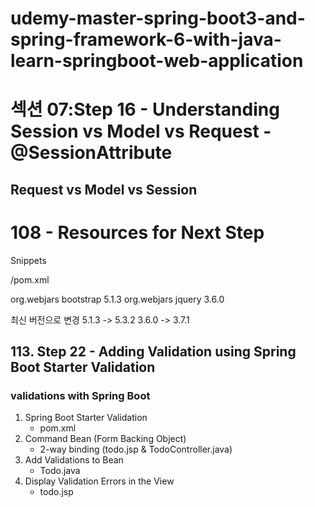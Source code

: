 # udemy-master-spring-boot3-and-spring-framework-6-with-java-learn-springboot-web-application


# 섹션 07:Step 16 - Understanding Session vs Model vs Request - @SessionAttribute
## Request vs Model vs Session

# 108 - Resources for Next Step
Snippets
<link href="webjars/bootstrap/5.1.3/css/bootstrap.min.css" rel="stylesheet" >
<script src="webjars/bootstrap/5.1.3/js/bootstrap.min.js"></script>
<script src="webjars/jquery/3.6.0/jquery.min.js"></script>

/pom.xml

<dependency>
    <groupId>org.webjars</groupId>
    <artifactId>bootstrap</artifactId>
    <version>5.1.3</version>
</dependency>

<dependency>
	<groupId>org.webjars</groupId>
	<artifactId>jquery</artifactId>
	<version>3.6.0</version>
</dependency>

최신 버전으로 변경
5.1.3 -> 5.3.2
3.6.0 -> 3.7.1

## 113. Step 22 - Adding Validation using  Spring Boot Starter Validation
### validations with Spring Boot
1. Spring Boot Starter Validation
    - pom.xml
2. Command Bean (Form Backing Object)
    - 2-way binding (todo.jsp & TodoController.java)
3. Add Validations to Bean
    - Todo.java
4. Display Validation Errors in the View
    - todo.jsp
